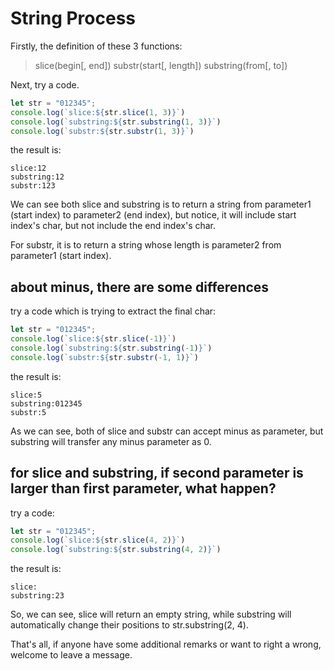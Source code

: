 # String Process

Firstly, the definition of these 3 functions:

> slice(begin[, end])
> substr(start[, length])
> substring(from[, to])
> 

Next, try a code.

```js
let str = "012345";
console.log(`slice:${str.slice(1, 3)}`)
console.log(`substring:${str.substring(1, 3)}`)
console.log(`substr:${str.substr(1, 3)}`)
```

the result is:

```text
slice:12
substring:12
substr:123
```

We can see both slice and substring is to return a string from parameter1 (start index) to parameter2 (end index), but notice, it will include start index's char, but not include the end index's char.

For substr, it is to return a string whose length is parameter2 from parameter1 (start index).

## about minus, there are some differences

try a code which is trying to extract the final char:

```js
let str = "012345";
console.log(`slice:${str.slice(-1)}`)
console.log(`substring:${str.substring(-1)}`)
console.log(`substr:${str.substr(-1, 1)}`)
```

the result is:

```text
slice:5
substring:012345
substr:5
```

As we can see, both of slice and substr can accept minus as parameter, but substring will transfer any minus parameter as 0.

## for slice and substring, if second parameter is larger than first parameter, what happen?

try a code:

```js
let str = "012345";
console.log(`slice:${str.slice(4, 2)}`)
console.log(`substring:${str.substring(4, 2)}`)
```

the result is:

```text
slice:
substring:23
```

So, we can see, slice will return an empty string, while substring will automatically change their positions to str.substring(2, 4).

That's all, if anyone have some additional remarks or want to right a wrong, welcome to leave a message.
